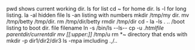 pwd shows current working dir.
ls for list
cd ~ for home dir.
ls -l for long listing.
la -al hidden file
ls -an listing with numbers
mkdir /tmp/my dir.
mv /tmp/betty /tmp/dir.
rm /tmp/dir/betty
rmdir /tmp/dir
cd -
la -ls . .. /boot listing to boot dir.
file filename
ln -s /bin/ls --ls--
cp -u *.htmlfile parentdir/currentdir
mv [[:upper:]]* /tmp/u
rm *~ directory that ends with
mkdir -p dir1/dir2/dir3
ls -mpa imcluding .,/..
